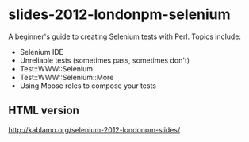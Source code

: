 slides-2012-londonpm-selenium
=============================

A beginner's guide to creating Selenium tests with Perl.  Topics include:

- Selenium IDE
- Unreliable tests (sometimes pass, sometimes don't)
- Test::WWW::Selenium
- Test::WWW::Selenium::More
- Using Moose roles to compose your tests

HTML version
------------
http://kablamo.org/selenium-2012-londonpm-slides/


